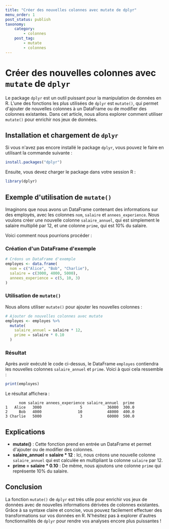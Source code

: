 ```yaml
---
title: "Créer des nouvelles colonnes avec mutate de dplyr"
menu_order: 1
post_status: publish
taxonomy:
    category:
        - colonnes
    post_tag:
        - mutate
        - colonnes
---
```


# Créer des nouvelles colonnes avec `mutate` de `dplyr`

Le package `dplyr` est un outil puissant pour la manipulation de données en R. L'une des fonctions les plus utilisées de `dplyr` est `mutate()`, qui permet d'ajouter de nouvelles colonnes à un DataFrame ou de modifier des colonnes existantes. Dans cet article, nous allons explorer comment utiliser `mutate()` pour enrichir nos jeux de données.

## Installation et chargement de `dplyr`

Si vous n'avez pas encore installé le package `dplyr`, vous pouvez le faire en utilisant la commande suivante :

```R
install.packages("dplyr")
```

Ensuite, vous devez charger le package dans votre session R :

```R
library(dplyr)
```

## Exemple d'utilisation de `mutate()`

Imaginons que nous avons un DataFrame contenant des informations sur des employés, avec les colonnes `nom`, `salaire` et `annees_experience`. Nous voulons créer une nouvelle colonne `salaire_annuel`, qui est simplement le salaire multiplié par 12, et une colonne `prime`, qui est 10% du salaire.

Voici comment nous pourrions procéder :

### Création d'un DataFrame d'exemple

```R
# Créons un DataFrame d'exemple
employes <- data.frame(
  nom = c("Alice", "Bob", "Charlie"),
  salaire = c(3000, 4000, 5000),
  annees_experience = c(5, 10, 3)
)
```

### Utilisation de `mutate()`

Nous allons utiliser `mutate()` pour ajouter les nouvelles colonnes :

```R
# Ajouter de nouvelles colonnes avec mutate
employes <- employes %>%
  mutate(
    salaire_annuel = salaire * 12,
    prime = salaire * 0.10
  )
```

### Résultat

Après avoir exécuté le code ci-dessus, le DataFrame `employes` contiendra les nouvelles colonnes `salaire_annuel` et `prime`. Voici à quoi cela ressemble :

```R
print(employes)
```

Le résultat affichera :

```
      nom salaire annees_experience salaire_annuel  prime
1   Alice   3000                 5           36000  300.0
2     Bob   4000                10           48000  400.0
3 Charlie   5000                 3           60000  500.0
```

## Explications

- **mutate()** : Cette fonction prend en entrée un DataFrame et permet d'ajouter ou de modifier des colonnes.
- **salaire_annuel = salaire * 12** : Ici, nous créons une nouvelle colonne `salaire_annuel` qui est calculée en multipliant la colonne `salaire` par 12.
- **prime = salaire * 0.10** : De même, nous ajoutons une colonne `prime` qui représente 10% du salaire.

## Conclusion

La fonction `mutate()` de `dplyr` est très utile pour enrichir vos jeux de données avec de nouvelles informations dérivées de colonnes existantes. Grâce à sa syntaxe claire et concise, vous pouvez facilement effectuer des transformations sur vos données en R. N'hésitez pas à explorer d'autres fonctionnalités de `dplyr` pour rendre vos analyses encore plus puissantes !

